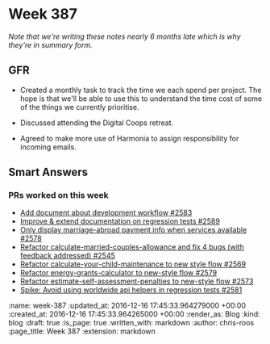 Week 387
========

_Note that we're writing these notes nearly 6 months late which is why they're in summary form._

## GFR

* Created a monthly task to track the time we each spend per project. The hope is that we'll be able to use this to understand the time cost of some of the things we currently prioritise.

* Discussed attending the Digital Coops retreat.

* Agreed to make more use of Harmonia to assign responsibility for incoming emails.


## Smart Answers

### PRs worked on this week

* [Add document about development workflow #2583](https://github.com/alphagov/smart-answers/pull/2583)
* [Improve & extend documentation on regression tests #2589](https://github.com/alphagov/smart-answers/pull/2589)
* [Only display marriage-abroad payment info when services available #2578](https://github.com/alphagov/smart-answers/pull/2578)
* [Refactor calculate-married-couples-allowance and fix 4 bugs (with feedback addressed) #2545](https://github.com/alphagov/smart-answers/pull/2545)
* [Refactor calculate-your-child-maintenance to new style flow #2569](https://github.com/alphagov/smart-answers/pull/2569)
* [Refactor energy-grants-calculator to new-style flow #2579](https://github.com/alphagov/smart-answers/pull/2579)
* [Refactor estimate-self-assessment-penalties to new-style flow #2573](https://github.com/alphagov/smart-answers/pull/2573)
* [Spike: Avoid using worldwide api helpers in regression tests #2581](https://github.com/alphagov/smart-answers/pull/2581)

:name: week-387
:updated_at: 2016-12-16 17:45:33.964279000 +00:00
:created_at: 2016-12-16 17:45:33.964265000 +00:00
:render_as: Blog
:kind: blog
:draft: true
:is_page: true
:written_with: markdown
:author: chris-roos
:page_title: Week 387
:extension: markdown
